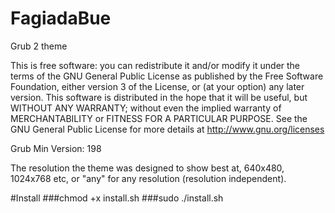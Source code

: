 # FagiadaBue
Grub 2 theme

This is free software: you can redistribute it and/or modify
it under the terms of the GNU General Public License as published by
the Free Software Foundation, either version 3 of the License, or
(at your option) any later version.
This software is distributed in the hope that it will be useful,
but WITHOUT ANY WARRANTY; without even the implied warranty of
MERCHANTABILITY or FITNESS FOR A PARTICULAR PURPOSE. See the
GNU General Public License for more details at http://www.gnu.org/licenses

Grub Min Version: 198

The resolution the theme was designed to show best at, 640x480, 1024x768 etc,
or "any" for any resolution (resolution independent).

#Install
###chmod +x install.sh
###sudo ./install.sh

